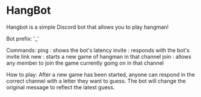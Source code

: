 # HangBot
Hangbot is a simple Discord bot that allows you to play hangman!

Bot prefix: '_'

Commands:
ping : shows the bot's latency
invite : responds with the bot's invite link
new : starts a new game of hangman in that channel
join : allows any member to join the game currently going on in that channel

How to play:
After a new game has been started, anyone can respond in the correct channel with a letter they want to guess. The bot will change the original message to reflect the latest guess.
